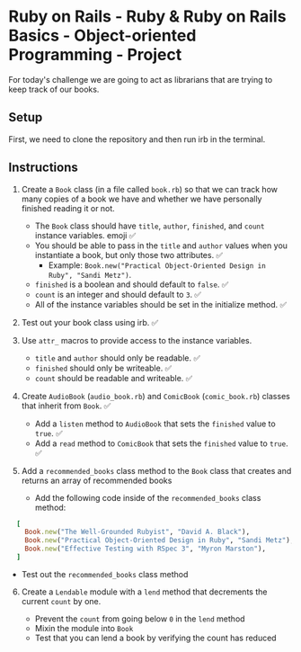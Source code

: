 # Ruby on Rails - Ruby & Ruby on Rails Basics - Object-oriented Programming - Project

For today's challenge we are going to act as librarians that are trying to keep track of our books.

## Setup

First, we need to clone the repository and then run irb in the terminal.

## Instructions

1. Create a `Book` class (in a file called `book.rb`) so that we can track how many copies of a book we have and whether we have personally finished reading it or not.

   - The `Book` class should have `title`, `author`, `finished`, and `count` instance variables. emoji ✅
   - You should be able to pass in the `title` and `author` values when you instantiate a book, but only those two attributes. ✅
     - Example: `Book.new("Practical Object-Oriented Design in Ruby", "Sandi Metz")`.
   - `finished` is a boolean and should default to `false`. ✅
   - `count` is an integer and should default to `3`. ✅
   - All of the instance variables should be set in the initialize method. ✅

2. Test out your book class using irb. ✅
3. Use `attr_` macros to provide access to the instance variables.

   - `title` and `author` should only be readable. ✅
   - `finished` should only be writeable. ✅
   - `count` should be readable and writeable. ✅

4. Create `AudioBook` (`audio_book.rb`) and `ComicBook` (`comic_book.rb`) classes that inherit from `Book`. ✅

   - Add a `listen` method to `AudioBook` that sets the `finished` value to `true`. ✅
   - Add a `read` method to `ComicBook` that sets the `finished` value to `true`. ✅

5. Add a `recommended_books` class method to the `Book` class that creates and returns an array of recommended books

   - Add the following code inside of the `recommended_books` class method:

```ruby
  [
    Book.new("The Well-Grounded Rubyist", "David A. Black"),
    Book.new("Practical Object-Oriented Design in Ruby", "Sandi Metz"),
    Book.new("Effective Testing with RSpec 3", "Myron Marston"),
  ]
```

- Test out the `recommended_books` class method

6. Create a `Lendable` module with a `lend` method that decrements the current `count` by one.

   - Prevent the `count` from going below `0` in the `lend` method
   - Mixin the module into `Book`
   - Test that you can lend a book by verifying the count has reduced

